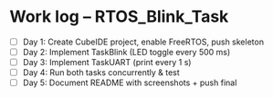 # Work log – RTOS_Blink_Task

- [ ] Day 1: Create CubeIDE project, enable FreeRTOS, push skeleton
- [ ] Day 2: Implement TaskBlink (LED toggle every 500 ms)
- [ ] Day 3: Implement TaskUART (print every 1 s)
- [ ] Day 4: Run both tasks concurrently & test
- [ ] Day 5: Document README with screenshots + push final
